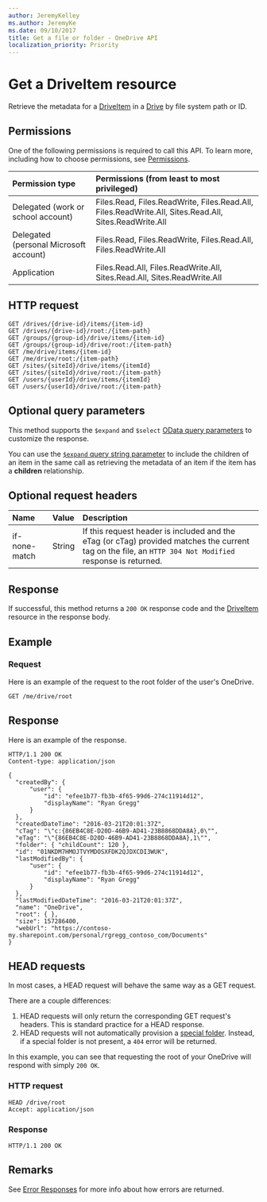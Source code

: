 ```yaml
---
author: JeremyKelley
ms.author: JeremyKe
ms.date: 09/10/2017
title: Get a file or folder - OneDrive API
localization_priority: Priority
---
```

# Get a DriveItem resource

Retrieve the metadata for a [DriveItem](../resources/driveitem.md) in a [Drive](../resources/drive.md) by file system path or ID.

## Permissions

One of the following permissions is required to call this API. To learn more, including how to choose permissions, see [Permissions](../concepts/permissions_reference.md).

|Permission type      | Permissions (from least to most privileged)              |
|:--------------------|:---------------------------------------------------------|
|Delegated (work or school account) | Files.Read, Files.ReadWrite, Files.Read.All, Files.ReadWrite.All, Sites.Read.All, Sites.ReadWrite.All    |
|Delegated (personal Microsoft account) | Files.Read, Files.ReadWrite, Files.Read.All, Files.ReadWrite.All    |
|Application | Files.Read.All, Files.ReadWrite.All, Sites.Read.All, Sites.ReadWrite.All |

## HTTP request

<!-- { "blockType": "ignored" } -->

```http
GET /drives/{drive-id}/items/{item-id}
GET /drives/{drive-id}/root:/{item-path}
GET /groups/{group-id}/drive/items/{item-id}
GET /groups/{group-id}/drive/root:/{item-path}
GET /me/drive/items/{item-id}
GET /me/drive/root:/{item-path}
GET /sites/{siteId}/drive/items/{itemId}
GET /sites/{siteId}/drive/root:/{item-path}
GET /users/{userId}/drive/items/{itemId}
GET /users/{userId}/drive/root:/{item-path}
```

## Optional query parameters

This method supports the `$expand` and `$select` [OData query parameters](../concepts/optional-query-parameters.md) to customize the response.

You can use the [`$expand` query string parameter](../concepts/optional-query-parameters.md) to include the children of an item in the same call as retrieving the metadata of an item if the item has a **children** relationship.

## Optional request headers

| Name          | Value  | Description                                                                                                                                              |
|:--------------|:-------|:---------------------------------------------------------------------------------------------------------------------------------------------------------|
| if-none-match | String | If this request header is included and the eTag (or cTag) provided matches the current tag on the file, an `HTTP 304 Not Modified` response is returned. |

## Response

If successful, this method returns a `200 OK` response code and the [DriveItem](../resources/driveitem.md) resource in the response body.

## Example

### Request

Here is an example of the request to the root folder of the user's OneDrive.

<!-- { "blockType": "request", "name": "get-drive-root", "tags": "service.graph" }-->

```http
GET /me/drive/root
```

## Response

Here is an example of the response.

<!-- { "blockType": "response", "truncated": true, "@odata.type": "microsoft.graph.driveItem" } -->

```http
HTTP/1.1 200 OK
Content-type: application/json

{
  "createdBy": {
      "user": {
          "id": "efee1b77-fb3b-4f65-99d6-274c11914d12",
          "displayName": "Ryan Gregg"
      }
  },
  "createdDateTime": "2016-03-21T20:01:37Z",
  "cTag": "\"c:{86EB4C8E-D20D-46B9-AD41-23B8868DDA8A},0\"",
  "eTag": "\"{86EB4C8E-D20D-46B9-AD41-23B8868DDA8A},1\"",
  "folder": { "childCount": 120 },
  "id": "01NKDM7HMOJTVYMDOSXFDK2QJDXCDI3WUK",
  "lastModifiedBy": {
      "user": {
          "id": "efee1b77-fb3b-4f65-99d6-274c11914d12",
          "displayName": "Ryan Gregg"
      }
  },
  "lastModifiedDateTime": "2016-03-21T20:01:37Z",
  "name": "OneDrive",
  "root": { },
  "size": 157286400,
  "webUrl": "https://contoso-my.sharepoint.com/personal/rgregg_contoso_com/Documents"
}
```

## HEAD requests

In most cases, a HEAD request will behave the same way as a GET request. 

There are a couple differences:

1. HEAD requests will only return the corresponding GET request's headers. This is standard practice for a HEAD response.
2. HEAD requests will not automatically provision a [special folder][special-folder]. Instead, if a special folder is not present, a `404` error will be returned.

In this example, you can see that requesting the root of your OneDrive will respond with simply `200 OK`.

### HTTP request

<!-- { "blockType": "request", "name": "head-root", "scopes": "files.read", "tags": "onedrive.only" } -->

```http
HEAD /drive/root
Accept: application/json
```

### Response

<!-- {"blockType": "response", "isEmpty": true } -->

```http
HTTP/1.1 200 OK
```

## Remarks

See [Error Responses][error-response] for more info about
how errors are returned.

[error-response]: ../concepts/errors.md
[odata-parameters]: ../concepts/optional-query-parameters.md
[item-resource]: ../resources/driveitem.md
[special-folder]: ../api/drive_get_specialfolder.md

<!-- {
  "type": "#page.annotation",
  "description": "Retrieve metadata about an item and its children in OneDrive",
  "keywords": "retrieve,item,metadata",
  "section": "documentation",
  "tocPath": "Items/Get item"
} -->
